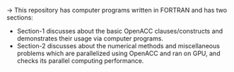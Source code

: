 -> This repository has computer programs written in FORTRAN and has two sections:
- Section-1 discusses about the basic OpenACC clauses/constructs and demonstrates their usage via computer programs.  
- Section-2 discusses about the numerical methods and miscellaneous problems which are parallelized using OpenACC and ran on GPU, and checks its parallel computing performance.
